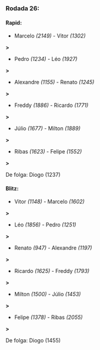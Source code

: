 ### Rodada 26:

#### Rapid:

* Marcelo *(2149)*     -     Vitor *(1302)*

 **>** 
* Pedro *(1234)*     -     Léo *(1927)*

 **>** 
* Alexandre *(1155)*     -     Renato *(1245)*

 **>** 
* Freddy *(1886)*     -     Ricardo *(1771)*

 **>** 
* Júlio *(1677)*     -     Milton *(1889)*

 **>** 
* Ribas *(1623)*     -     Felipe *(1552)*

 **>** 

De folga: Diogo (1237)

#### Blitz:

* Vitor *(1148)*     -     Marcelo *(1602)*

 **>** 
* Léo *(1856)*     -     Pedro *(1251)*

 **>** 
* Renato *(947)*     -     Alexandre *(1197)*

 **>** 
* Ricardo *(1625)*     -     Freddy *(1793)*

 **>** 
* Milton *(1500)*     -     Júlio *(1453)*

 **>** 
* Felipe *(1378)*     -     Ribas *(2055)*

 **>** 

De folga: Diogo (1455)

